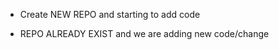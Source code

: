 * Create NEW REPO and starting to add code



* REPO ALREADY EXIST and we are adding new code/change
